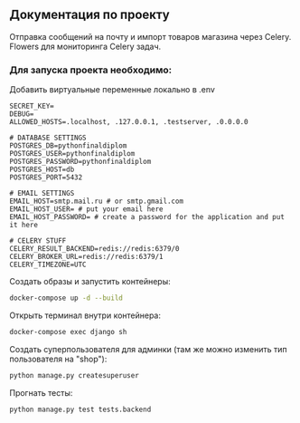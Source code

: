 
## Документация по проекту

Отправка сообщений на почту и импорт товаров магазина через Celery. Flowers для мониторинга Celery задач.

### Для запуска проекта необходимо:

Добавить виртуальные переменные локально в .env
```
SECRET_KEY=
DEBUG=
ALLOWED_HOSTS=.localhost, .127.0.0.1, .testserver, .0.0.0.0

# DATABASE SETTINGS
POSTGRES_DB=pythonfinaldiplom
POSTGRES_USER=pythonfinaldiplom
POSTGRES_PASSWORD=pythonfinaldiplom
POSTGRES_HOST=db
POSTGRES_PORT=5432

# EMAIL SETTINGS
EMAIL_HOST=smtp.mail.ru # or smtp.gmail.com
EMAIL_HOST_USER= # put your email here
EMAIL_HOST_PASSWORD= # create a password for the application and put it here

# CELERY STUFF
CELERY_RESULT_BACKEND=redis://redis:6379/0
CELERY_BROKER_URL=redis://redis:6379/1
CELERY_TIMEZONE=UTC
```

Создать образы и запустить контейнеры:

```bash
docker-compose up -d --build
```

Открыть терминал внутри контейнера:

```bash
docker-compose exec django sh
```

Создать суперпользователя для админки (там же можно изменить тип пользователя на "shop"):

```bash
python manage.py createsuperuser
```

Прогнать тесты:

```bash
python manage.py test tests.backend
```
